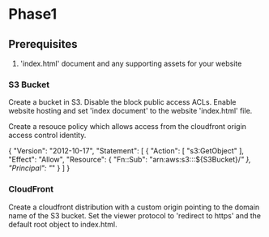 # Phase1

## Prerequisites

1. 'index.html' document and any supporting assets for your website

### S3 Bucket
Create a bucket in S3. Disable the block public access ACLs. Enable website hosting and set 'index document' to the website 'index.html' file.

Create a resouce policy which allows access from the cloudfront origin access control identity.

{
    "Version": "2012-10-17",
    "Statement": [
        {
            "Action": [
                "s3:GetObject"
            ],
            "Effect": "Allow",
            "Resource":
            {
                "Fn::Sub": "arn:aws:s3:::${S3Bucket}/*"
            },
            "Principal": "*"
        }
    ]
}

### CloudFront
Create a cloudfront distribution with a custom origin pointing to the domain name of the S3 bucket. Set the viewer protocol to 'redirect to https' and the default root object to index.html.

